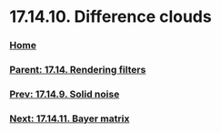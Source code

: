 # 17.14.10. Difference clouds

### [Home](./00-home.md)
### [Parent: 17.14. Rendering filters](./17-14-00-rendering-filters.md)
### [Prev: 17.14.9. Solid noise](./17-14-09-solid-noise.md)
### [Next: 17.14.11. Bayer matrix](./17-14-11-bayer-matrix.md)
